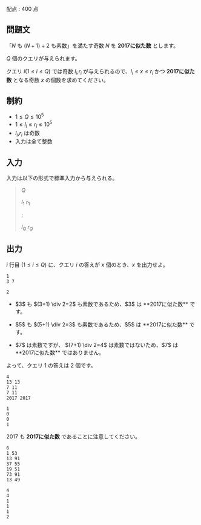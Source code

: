 配点 : $400$ 点

## 問題文

「$N$ も $(N+1) \div 2$ も素数」を満たす奇数 $N$ を **2017に似た数** とします。

$Q$ 個のクエリが与えられます。

クエリ $i(1 \leq i \leq Q)$ では奇数 $l_i$,$r_i$ が与えられるので、$l_i \leq x \leq r_i$ かつ **2017に似た数** となる奇数 $x$ の個数を求めてください。

## 制約

- $1 \leq Q \leq 10^5$
- $1 \leq l_i \leq r_i \leq 10^5$
- $l_i$,$r_i$ は奇数
- 入力は全て整数

## 入力

入力は以下の形式で標準入力から与えられる。

> $Q$
> 
> $l_1$ $r_1$
> 
> $:$
> 
> $l_Q$ $r_Q$

## 出力

$i$ 行目 $(1 \leq i \leq Q)$ に、クエリ $i$ の答えが $x$ 個のとき、$x$ を出力せよ。

```input1
1
3 7
```

```output1
2
```

- <p>$3$ も $(3+1) \div 2=2$ も素数であるため、$3$ は **2017に似た数** です。</p>
- <p>$5$ も $(5+1) \div 2=3$ も素数であるため、$5$ は **2017に似た数** です。</p>
- <p>$7$ は素数ですが、 $(7+1) \div 2=4$ は素数ではないため、$7$ は **2017に似た数** ではありません。</p>

よって、クエリ $1$ の答えは $2$ 個です。

```input2
4
13 13
7 11
7 11
2017 2017
```

```output2
1
0
0
1
```

$2017$ も **2017に似た数** であることに注意してください。

```input3
6
1 53
13 91
37 55
19 51
73 91
13 49
```

```output3
4
4
1
1
1
2
```